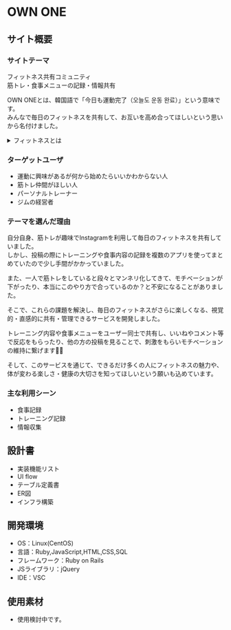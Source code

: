 # OWN ONE

## サイト概要
### サイトテーマ

フィットネス共有コミュニティ<br>
筋トレ・食事メニューの記録・情報共有

OWN ONEとは、韓国語で「今日も運動完了（오늘도 운동 완료）」という意味です。<br>
みんなで毎日のフィットネスを共有して、お互いを高め合ってほしいという思いから名付けました。

<details>

<summary>フィットネスとは</summary>
肉体的および健康的観点で「望ましい」と考えられている状態であり、それを目指すための行為・活動。<br>

> フリー百科事典『ウィキペディア（Wikipedia）』より

日々の食事に気を付けたり、ヨガやプールなど幅広い運動もフィットネスの一種です。

</details>

### ターゲットユーザ
- 運動に興味があるが何から始めたらいいかわからない人
- 筋トレ仲間がほしい人
- パーソナルトレーナー
- ジムの経営者

### テーマを選んだ理由

自分自身、筋トレが趣味でInstagramを利用して毎日のフィットネスを共有していました。<br>
しかし、投稿の際にトレーニングや食事内容の記録を複数のアプリを使ってまとめていたので少し手間がかかっていました。

また、一人で筋トレをしていると段々とマンネリ化してきて、モチベーションが下がったり、本当にこのやり方で合っているのか？と不安になることがありました。

そこで、これらの課題を解決し、毎日のフィットネスがさらに楽しくなる、視覚的・直感的に共有・管理できるサービスを開発しました。

トレーニング内容や食事メニューをユーザー同士で共有し、いいねやコメント等で反応をもらったり、他の方の投稿を見ることで、刺激をもらいモチベーションの維持に繋げます🏋🏻

そして、このサービスを通じて、できるだけ多くの人にフィットネスの魅力や、体が変わる楽しさ・健康の大切さを知ってほしいという願いも込めています。

### 主な利用シーン
- 食事記録
- トレーニング記録
- 情報収集

## 設計書
- 実装機能リスト
- UI flow
- テーブル定義書
- ER図
- インフラ構築

## 開発環境
- OS：Linux(CentOS)
- 言語：Ruby,JavaScript,HTML,CSS,SQL
- フレームワーク：Ruby on Rails
- JSライブラリ：jQuery
- IDE：VSC

## 使用素材
- 使用検討中です。
